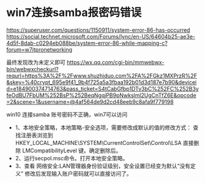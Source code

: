 # win7连接samba报密码错误

https://superuser.com/questions/1150911/system-error-86-has-occurred
https://social.technet.microsoft.com/Forums/lync/en-US/64604b25-ae3e-4d5f-8dab-c0294eb088be/system-error-86-while-mapping-c?forum=w7itpronetworking

最终发现改为未定义即可
https://wx.qq.com/cgi-bin/mmwebwx-bin/webwxcheckurl?requrl=https%3A%2F%2Fwww.shuzhiduo.com%2FA%2FGkz1MXPrzR%2F&skey=%40crypt_695e9f41_9b4f725a5a3fbaa192b01d3d187e7b90&deviceid=e184900374714763&pass_ticket=S4tCabGfbp1DTv3bC%252FC%252B3yfeOdBU7FbUM%252BsP%252BeqNgqjPB9pNwkslml2UgCnTfZ6E&opcode=2&scene=1&username=@4af564de9d2cd48eeb9c8afa9f779198

win10 连接samba 账号密码不正确，win7可以访问
- 1、本地安全策略，本地策略-安全选项，需要修改成默认的值的修改方式：
  查找注册表浏览到 HKEY_LOCAL_MACHINE\SYSTEM\CurrentControlSet\Control\LSA
  直接删除 LMCompatibilityLevel 键。确定删除后。
- 2、运行secpol.msc命令。打开本地安全策略。
- 3、查看 网络安全:LAN管理器身份验证级别，安全设置已经变为默认“没有定义”
  修改后发现输入账户密码就可以直接访问了。
